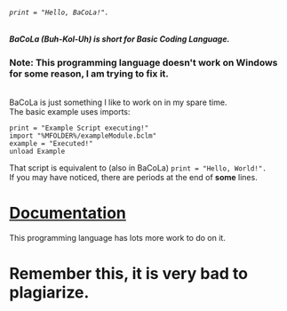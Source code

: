 ###### ```print = "Hello, BaCoLa!".```
##### BaCoLa (Buh-Kol-Uh) is short for **Ba**sic **Co**ding **La**nguage.
### Note: This programming language doesn't work on Windows for some reason, I am trying to fix it.
\
BaCoLa is just something I like to work on in my spare time.\
The basic example uses imports:
```
print = "Example Script executing!"
import "%MFOLDER%/exampleModule.bclm"
example = "Executed!"
unload Example
```
That script is equivalent to (also in BaCoLa)
```print = "Hello, World!".```\
If you may have noticed, there are periods at the end of **some** lines.
# [**Documentation**](documentation.md)

This programming language has lots more work to do on it.


# Remember this, it is **very** bad to plagiarize.